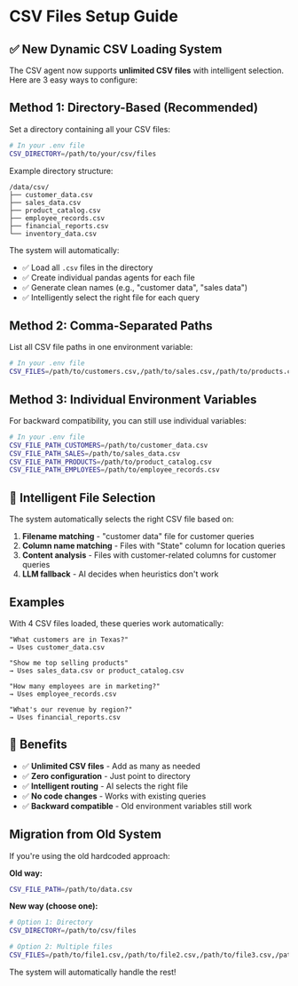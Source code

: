 # CSV Files Setup Guide

## ✅ New Dynamic CSV Loading System

The CSV agent now supports **unlimited CSV files** with intelligent selection. Here are 3 easy ways to configure:

## Method 1: Directory-Based (Recommended)

Set a directory containing all your CSV files:

```bash
# In your .env file
CSV_DIRECTORY=/path/to/your/csv/files
```

Example directory structure:
```
/data/csv/
├── customer_data.csv
├── sales_data.csv
├── product_catalog.csv
├── employee_records.csv
├── financial_reports.csv
└── inventory_data.csv
```

The system will automatically:
- ✅ Load all `.csv` files in the directory
- ✅ Create individual pandas agents for each file
- ✅ Generate clean names (e.g., "customer data", "sales data")
- ✅ Intelligently select the right file for each query

## Method 2: Comma-Separated Paths

List all CSV file paths in one environment variable:

```bash
# In your .env file
CSV_FILES=/path/to/customers.csv,/path/to/sales.csv,/path/to/products.csv,/path/to/employees.csv
```

## Method 3: Individual Environment Variables

For backward compatibility, you can still use individual variables:

```bash
# In your .env file
CSV_FILE_PATH_CUSTOMERS=/path/to/customer_data.csv
CSV_FILE_PATH_SALES=/path/to/sales_data.csv
CSV_FILE_PATH_PRODUCTS=/path/to/product_catalog.csv
CSV_FILE_PATH_EMPLOYEES=/path/to/employee_records.csv
```

## 🎯 Intelligent File Selection

The system automatically selects the right CSV file based on:

1. **Filename matching** - "customer data" file for customer queries
2. **Column name matching** - Files with "State" column for location queries
3. **Content analysis** - Files with customer-related columns for customer queries
4. **LLM fallback** - AI decides when heuristics don't work

## Examples

With 4 CSV files loaded, these queries work automatically:

```
"What customers are in Texas?" 
→ Uses customer_data.csv

"Show me top selling products"
→ Uses sales_data.csv or product_catalog.csv

"How many employees are in marketing?"
→ Uses employee_records.csv

"What's our revenue by region?"
→ Uses financial_reports.csv
```

## 🚀 Benefits

- ✅ **Unlimited CSV files** - Add as many as needed
- ✅ **Zero configuration** - Just point to directory
- ✅ **Intelligent routing** - AI selects the right file
- ✅ **No code changes** - Works with existing queries
- ✅ **Backward compatible** - Old environment variables still work

## Migration from Old System

If you're using the old hardcoded approach:

**Old way:**
```bash
CSV_FILE_PATH=/path/to/data.csv
```

**New way (choose one):**
```bash
# Option 1: Directory
CSV_DIRECTORY=/path/to/csv/files

# Option 2: Multiple files
CSV_FILES=/path/to/file1.csv,/path/to/file2.csv,/path/to/file3.csv,/path/to/file4.csv
```

The system will automatically handle the rest!